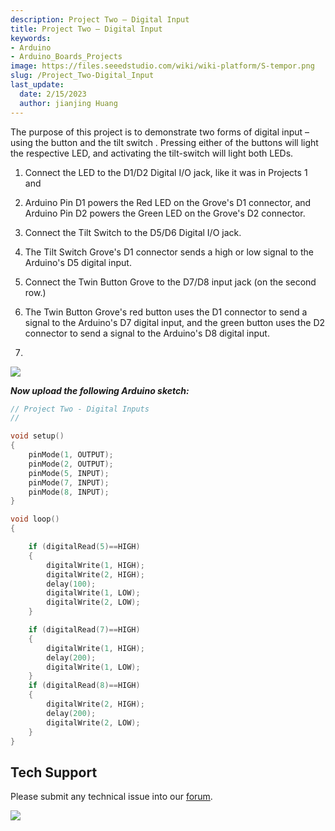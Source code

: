 ```yaml
---
description: Project Two – Digital Input
title: Project Two – Digital Input
keywords:
- Arduino
- Arduino_Boards_Projects
image: https://files.seeedstudio.com/wiki/wiki-platform/S-tempor.png
slug: /Project_Two-Digital_Input
last_update:
  date: 2/15/2023
  author: jianjing Huang
---
```

<!-- ---
name: Project Two – Digital Input
category: Tutorial
oldwikiname:  Project Two – Digital Input
prodimagename:
surveyurl: https://www.research.net/r/LinkIt_ONE_Tutorial-The_Basics
--- -->

The purpose of this project is to demonstrate two forms of digital input – using the button and the tilt switch . Pressing either of the buttons will light the respective LED, and activating the tilt-switch will light both LEDs.

1. Connect the LED to the D1/D2 Digital I/O jack, like it was in Projects 1 and

2. Arduino Pin D1 powers the Red LED on the Grove's D1 connector, and Arduino Pin D2 powers the Green LED on the Grove's D2 connector.

3. Connect the Tilt Switch to the D5/D6 Digital I/O jack.

4. The Tilt Switch Grove's D1 connector sends a high or low signal to the Arduino's D5 digital input.
5. Connect the Twin Button Grove to the D7/D8 input jack (on the second row.)

6. The Twin Button Grove's red button uses the D1 connector to send a signal to the Arduino's D7 digital input, and the green button uses the D2 connector to send a signal to the Arduino's D8 digital input.
7.

![](https://files.seeedstudio.com/wiki/Project_Two-Digital_Input/img/Conn-two.jpg)

_**Now upload the following Arduino sketch:**_

```c++
// Project Two - Digital Inputs
//

void setup()
{
    pinMode(1, OUTPUT);
    pinMode(2, OUTPUT);
    pinMode(5, INPUT);
    pinMode(7, INPUT);
    pinMode(8, INPUT);
}

void loop()
{

    if (digitalRead(5)==HIGH)
    {
        digitalWrite(1, HIGH);
        digitalWrite(2, HIGH);
        delay(100);
        digitalWrite(1, LOW);
        digitalWrite(2, LOW);
    }

    if (digitalRead(7)==HIGH)
    {
        digitalWrite(1, HIGH);
        delay(200);
        digitalWrite(1, LOW);
    }
    if (digitalRead(8)==HIGH)
    {
        digitalWrite(2, HIGH);
        delay(200);
        digitalWrite(2, LOW);
    }
}
```

## Tech Support

Please submit any technical issue into our [forum](https://forum.seeedstudio.com/). <br />
<p style={{textAlign: 'center'}}><a href="https://www.seeedstudio.com/act-4.html?utm_source=wiki&utm_medium=wikibanner&utm_campaign=newproducts" target="_blank"><img src="https://files.seeedstudio.com/wiki/Wiki_Banner/new_product.jpg" /></a></p>
